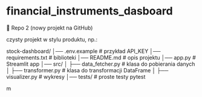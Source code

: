 # financial_instruments_dasboard


🔹 Repo 2 (nowy projekt na GitHub)

czysty projekt w stylu produktu, np.:

stock-dashboard/
│── .env.example          # przykład API_KEY
│── requirements.txt      # biblioteki
│── README.md             # opis projektu
│── app.py                # Streamlit app
│── src/
│    ├── data_fetcher.py  # klasa do pobierania danych
│    ├── transformer.py   # klasa do transformacji DataFrame
│    ├── visualizer.py    # wykresy
│── tests/                # proste testy pytest

m
